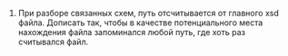 

1. При разборе связанных схем, путь отсчитывается от главного xsd файла. Дописать так, чтобы в качестве потенциального  места нахождения файла запоминался любой путь, где хоть раз считывался файл. 

